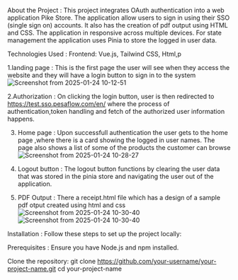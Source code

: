 About the Project :
This project integrates OAuth authentication into a web application Pike Store. The application allow users to sign in using their SSO (single sign on) accounts.
It also has the creation of pdf output using HTML and CSS. The application in responsive across multiple devices. For state management the application uses Pinia to store the logged in user data.

Technologies Used :
Frontend: Vue.js, Tailwind CSS, Html,p 

1.landing page : 
This is the first page the user will see when they access the website and they will have a login button to sign in to the system
 ![Screenshot from 2025-01-24 10-12-51](https://github.com/user-attachments/assets/d6c00a72-b46f-4f86-8a2a-250f20e3c6d1)

2.Authorization :
On clicking the login button, user is then redirected to https://test.sso.pesaflow.com/en/ where the process of authentication,token handling and fetch of the authorized user information happens.

3. Home page :
Upon successfull authentication the user gets to the home page ,where there is a card showing the logged in user names. The page also shows a list of some of the products the customer can browse  
![Screenshot from 2025-01-24 10-28-27](https://github.com/user-attachments/assets/2d9d263d-646e-47e0-953d-b638d84bdc9b)


4. Logout button :
The logout button functions by clearing the user data that was stored in the pinia store and navigating the user out of the application.

5. PDF Output :
There a receipt.html file which has a design of a sample pdf otput created using html and css
![Screenshot from 2025-01-24 10-30-40](https://github.com/user-attachments/assets/2c38cbc5-4f7d-44bd-8750-2f9633fe4aab)
![Screenshot from 2025-01-24 10-30-40](https://github.com/user-attachments/assets/2b0f02ad-ca80-4a98-a1fc-5c7819ab56e3)


Installation :
Follow these steps to set up the project locally:

Prerequisites :
Ensure you have Node.js and npm installed.

Clone the repository:
git clone https://github.com/your-username/your-project-name.git
cd your-project-name

